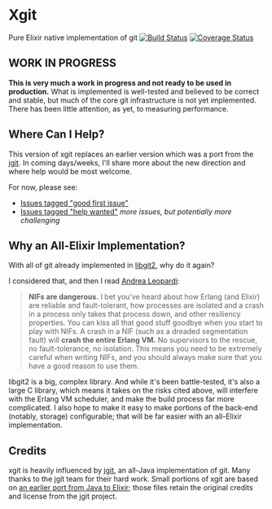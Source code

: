 # Xgit

Pure Elixir native implementation of git [![Build Status](https://travis-ci.org/elixir-git/xgit.svg?branch=master)](https://travis-ci.org/elixir-git/xgit) [![Coverage Status](https://coveralls.io/repos/github/elixir-git/xgit/badge.svg?branch=master)](https://coveralls.io/github/elixir-git/xgit?branch=master)


## WORK IN PROGRESS

**This is very much a work in progress and not ready to be used in production.** What is implemented is well-tested and believed to be correct and stable, but much of the core git infrastructure is not yet implemented. There has been little attention, as yet, to measuring performance.


## Where Can I Help?

This version of xgit replaces an earlier version which was a port from the [jgit](https://www.eclipse.org/jgit/). In coming days/weeks, I'll share more about the new direction and where help would be most welcome.

For now, please see:

* [Issues tagged "good first issue"](https://github.com/elixir-git/xgit/issues?q=is%3Aissue+is%3Aopen+label%3A%22good+first+issue%22)
* [Issues tagged "help wanted"](https://github.com/elixir-git/xgit/issues?q=is%3Aissue+is%3Aopen+label%3A%22help+wanted%22) _more issues, but potentially more challenging_


## Why an All-Elixir Implementation?

With all of git already implemented in [libgit2](https://github.com/libgit2/libgit2), why do it again?

I considered that, and then I read [Andrea Leopardi](https://andrealeopardi.com/posts/using-c-from-elixir-with-nifs/):

> **NIFs are dangerous.** I bet you’ve heard about how Erlang (and Elixir) are reliable and fault-tolerant, how processes are isolated and a crash in a process only takes that process down, and other resiliency properties. You can kiss all that good stuff goodbye when you start to play with NIFs. A crash in a NIF (such as a dreaded segmentation fault) will **crash the entire Erlang VM.** No supervisors to the rescue, no fault-tolerance, no isolation. This means you need to be extremely careful when writing NIFs, and you should always make sure that you have a good reason to use them.

libgit2 is a big, complex library. And while it's been battle-tested, it's also a large C library, which means it takes on the risks cited above, will interfere with the Erlang VM scheduler, and make the build process far more complicated. I also hope to make it easy to make portions of the back-end (notably, storage) configurable; that will be far easier with an all-Elixir implementation.

## Credits

xgit is heavily influenced by [jgit](https://www.eclipse.org/jgit/), an all-Java implementation of git. Many thanks to the jgit team for their hard work. Small portions of xgit are based on [an earlier port from Java to Elixir](https://github.com/elixir-git/archived-jgit-port/); those files retain the original credits and license from the jgit project.
